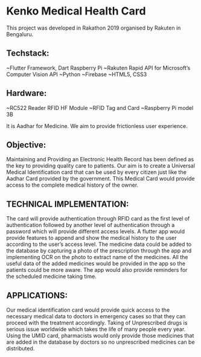 # Kenko Medical Health Card
This project was developed in Rakathon 2019 organised by Rakuten in Bengaluru.
 
## Techstack: 
~Flutter Framework, Dart 
Raspberry Pi
~Rakuten Rapid API for Microsoft’s Computer Vision API
~Python
~Firebase
~HTML5, CSS3

## Hardware: 
~RC522 Reader RFID HF Module
~RFID Tag and Card
~Raspberry Pi model 3B

It is Aadhar for Medicine.
We aim to provide frictionless user experience.

## Objective: 
Maintaining and Providing an Electronic Health Record has been defined as the key to providing quality care to patients. Our aim is to create a Universal Medical Identification card that can be used by every citizen just like the Aadhar Card provided by the government. This Medical Card would provide access to the complete medical history of the owner.

## TECHNICAL IMPLEMENTATION: 
The card will provide authentication through RFID card as the first level of authentication followed by another level of authentication through a password which will provide different access levels.
A flutter app would provide features to append and show the medical history to the user according to the user’s access level.
The medicine data could be added to the database by capturing a photo of the prescription through the app and implementing OCR on the photo to extract name of the medicines.
All the useful data of the added medicines would be provided in the app so the patients could be more aware. The app would also provide reminders for the scheduled medicine taking time.

## APPLICATIONS:
Our medical identification card would provide quick access to the necessary medical data to doctors in emergency cases so that they can proceed with the treatment accordingly.
Taking of Unprescribed drugs is serious issue worldwide which takes the life of many people every year. Using the UMID card, pharmacists would only provide those medicines that are added in the database by doctors so no unprescribed medicines can be distributed.
